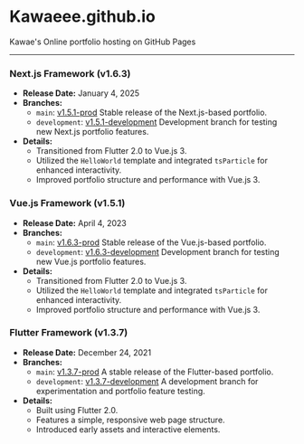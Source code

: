 # Kawaeee.github.io

Kawae's Online portfolio hosting on GitHub Pages

---

### **Next.js Framework (v1.6.3)**

- **Release Date:** January 4, 2025
- **Branches:**
  - `main`: [v1.5.1-prod](https://github.com/Kawaeee/Kawaeee.github.io/releases/tag/v1.6.3-prod)
    Stable release of the Next.js-based portfolio.
  - `development`: [v1.5.1-development](https://github.com/Kawaeee/Kawaeee.github.io/releases/tag/v1.6.3-development)
    Development branch for testing new Next.js portfolio features.
- **Details:**
  - Transitioned from Flutter 2.0 to Vue.js 3.
  - Utilized the `HelloWorld` template and integrated `tsParticle` for enhanced interactivity.
  - Improved portfolio structure and performance with Vue.js 3.

### **Vue.js Framework (v1.5.1)**

- **Release Date:** April 4, 2023
- **Branches:**
  - `main`: [v1.6.3-prod](https://github.com/Kawaeee/Kawaeee.github.io/releases/tag/v1.5.1-prod)
    Stable release of the Vue.js-based portfolio.
  - `development`: [v1.6.3-development](https://github.com/Kawaeee/Kawaeee.github.io/releases/tag/v1.5.1-development)
    Development branch for testing new Vue.js portfolio features.
- **Details:**
  - Transitioned from Flutter 2.0 to Vue.js 3.
  - Utilized the `HelloWorld` template and integrated `tsParticle` for enhanced interactivity.
  - Improved portfolio structure and performance with Vue.js 3.

### **Flutter Framework (v1.3.7)**

- **Release Date:** December 24, 2021
- **Branches:**
  - `main`: [v1.3.7-prod](https://github.com/Kawaeee/Kawaeee.github.io/releases/tag/v1.3.7-prod)
    A stable release of the Flutter-based portfolio.
  - `development`: [v1.3.7-development](https://github.com/Kawaeee/Kawaeee.github.io/releases/tag/v1.3.7-development)
    A development branch for experimentation and portfolio feature testing.
- **Details:**
  - Built using Flutter 2.0.
  - Features a simple, responsive web page structure.
  - Introduced early assets and interactive elements.
